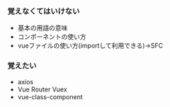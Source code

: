 ### 覚えなくてはいけない
 - 基本の用語の意味
 - コンポーネントの使い方
 - vueファイルの使い方(importして利用できる)→SFC
### 覚えたい
 - axios
 - Vue Router Vuex
 - vue-class-component